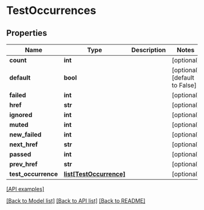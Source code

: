# TestOccurrences

## Properties
Name | Type | Description | Notes
------------ | ------------- | ------------- | -------------
**count** | **int** |  | [optional] 
**default** | **bool** |  | [optional] [default to False]
**failed** | **int** |  | [optional] 
**href** | **str** |  | [optional] 
**ignored** | **int** |  | [optional] 
**muted** | **int** |  | [optional] 
**new_failed** | **int** |  | [optional] 
**next_href** | **str** |  | [optional] 
**passed** | **int** |  | [optional] 
**prev_href** | **str** |  | [optional] 
**test_occurrence** | [**list[TestOccurrence]**](TestOccurrence.md) |  | [optional] 

[[API examples]](http://devopshq.github.io/teamcity/teamcity_models/TestOccurrences.html)

[[Back to Model list]](../README.md#documentation-for-models) [[Back to API list]](../README.md#documentation-for-api-endpoints) [[Back to README]](../README.md)



